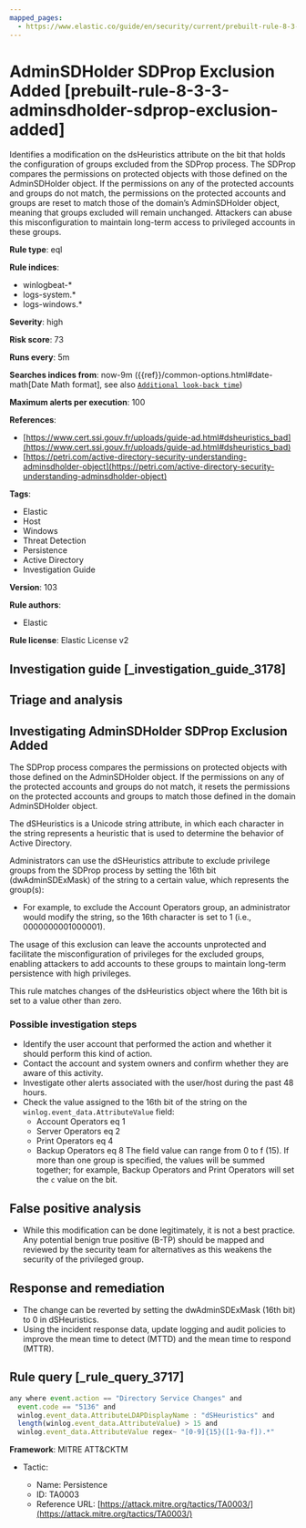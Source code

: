 ```yaml
---
mapped_pages:
  - https://www.elastic.co/guide/en/security/current/prebuilt-rule-8-3-3-adminsdholder-sdprop-exclusion-added.html
---
```


# AdminSDHolder SDProp Exclusion Added [prebuilt-rule-8-3-3-adminsdholder-sdprop-exclusion-added]

Identifies a modification on the dsHeuristics attribute on the bit that holds the configuration of groups excluded from the SDProp process. The SDProp compares the permissions on protected objects with those defined on the AdminSDHolder object. If the permissions on any of the protected accounts and groups do not match, the permissions on the protected accounts and groups are reset to match those of the domain’s AdminSDHolder object, meaning that groups excluded will remain unchanged. Attackers can abuse this misconfiguration to maintain long-term access to privileged accounts in these groups.

**Rule type**: eql

**Rule indices**:

* winlogbeat-*
* logs-system.*
* logs-windows.*

**Severity**: high

**Risk score**: 73

**Runs every**: 5m

**Searches indices from**: now-9m ({{ref}}/common-options.html#date-math[Date Math format], see also [`Additional look-back time`](docs-content://solutions/security/detect-and-alert/create-detection-rule.md#rule-schedule))

**Maximum alerts per execution**: 100

**References**:

* [https://www.cert.ssi.gouv.fr/uploads/guide-ad.html#dsheuristics_bad](https://www.cert.ssi.gouv.fr/uploads/guide-ad.html#dsheuristics_bad)
* [https://petri.com/active-directory-security-understanding-adminsdholder-object](https://petri.com/active-directory-security-understanding-adminsdholder-object)

**Tags**:

* Elastic
* Host
* Windows
* Threat Detection
* Persistence
* Active Directory
* Investigation Guide

**Version**: 103

**Rule authors**:

* Elastic

**Rule license**: Elastic License v2

## Investigation guide [_investigation_guide_3178]

## Triage and analysis

## Investigating AdminSDHolder SDProp Exclusion Added

The SDProp process compares the permissions on protected objects with those defined on the AdminSDHolder object. If the permissions on any of the protected accounts and groups do not match, it resets the permissions on the protected accounts and groups to match those defined in the domain AdminSDHolder object.

The dSHeuristics is a Unicode string attribute, in which each character in the string represents a heuristic that is used to determine the behavior of Active Directory.

Administrators can use the dSHeuristics attribute to exclude privilege groups from the SDProp process by setting the 16th bit (dwAdminSDExMask) of the string to a certain value, which represents the group(s):

- For example, to exclude the Account Operators group, an administrator would modify the string, so the 16th character is set to 1 (i.e., 0000000001000001).

The usage of this exclusion can leave the accounts unprotected and facilitate the misconfiguration of privileges for the excluded groups, enabling attackers to add accounts to these groups to maintain long-term persistence with high privileges.

This rule matches changes of the dsHeuristics object where the 16th bit is set to a value other than zero.

### Possible investigation steps

- Identify the user account that performed the action and whether it should perform this kind of action.
- Contact the account and system owners and confirm whether they are aware of this activity.
- Investigate other alerts associated with the user/host during the past 48 hours.
- Check the value assigned to the 16th bit of the string on the `winlog.event_data.AttributeValue` field:
    - Account Operators eq 1
    - Server Operators eq 2
    - Print Operators eq 4
    - Backup Operators eq 8
    The field value can range from 0 to f (15). If more than one group is specified, the values will be summed together; for example, Backup Operators and Print Operators will set the `c` value on the bit.

## False positive analysis

- While this modification can be done legitimately, it is not a best practice. Any potential benign true positive (B-TP) should be mapped and reviewed by the security team for alternatives as this weakens the security of the privileged group.

## Response and remediation

- The change can be reverted by setting the dwAdminSDExMask (16th bit) to 0 in dSHeuristics.
- Using the incident response data, update logging and audit policies to improve the mean time to detect (MTTD) and the mean time to respond (MTTR).

## Rule query [_rule_query_3717]

```js
any where event.action == "Directory Service Changes" and
  event.code == "5136" and
  winlog.event_data.AttributeLDAPDisplayName : "dSHeuristics" and
  length(winlog.event_data.AttributeValue) > 15 and
  winlog.event_data.AttributeValue regex~ "[0-9]{15}([1-9a-f]).*"
```

**Framework**: MITRE ATT&CKTM

* Tactic:

    * Name: Persistence
    * ID: TA0003
    * Reference URL: [https://attack.mitre.org/tactics/TA0003/](https://attack.mitre.org/tactics/TA0003/)




